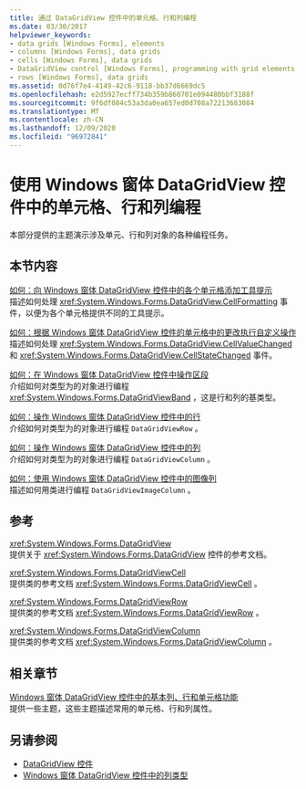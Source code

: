 ```yaml
---
title: 通过 DataGridView 控件中的单元格、行和列编程
ms.date: 03/30/2017
helpviewer_keywords:
- data grids [Windows Forms], elements
- columns [Windows Forms], data grids
- cells [Windows Forms], data grids
- DataGridView control [Windows Forms], programming with grid elements
- rows [Windows Forms], data grids
ms.assetid: 0d76f7e4-4149-42c6-9118-bb37d6669dc5
ms.openlocfilehash: e2d5927ecff734b359b860701e094480bbf3188f
ms.sourcegitcommit: 9f6df084c53a3da0ea657ed0d708a72213683084
ms.translationtype: MT
ms.contentlocale: zh-CN
ms.lasthandoff: 12/09/2020
ms.locfileid: "96972841"
---
```

# <a name="programming-with-cells-rows-and-columns-in-the-windows-forms-datagridview-control"></a>使用 Windows 窗体 DataGridView 控件中的单元格、行和列编程
本部分提供的主题演示涉及单元、行和列对象的各种编程任务。  
  
## <a name="in-this-section"></a>本节内容  
 [如何：向 Windows 窗体 DataGridView 控件中的各个单元格添加工具提示](add-tooltips-to-individual-cells-in-a-wf-datagridview-control.md)  
 描述如何处理 <xref:System.Windows.Forms.DataGridView.CellFormatting> 事件，以便为各个单元格提供不同的工具提示。  
  
 [如何：根据 Windows 窗体 DataGridView 控件的单元格中的更改执行自定义操作](perform-a-custom-action-based-on-changes-in-a-cell-of-a-datagrid.md)  
 描述如何处理 <xref:System.Windows.Forms.DataGridView.CellValueChanged> 和 <xref:System.Windows.Forms.DataGridView.CellStateChanged> 事件。  
  
 [如何：在 Windows 窗体 DataGridView 控件中操作区段](how-to-manipulate-bands-in-the-windows-forms-datagridview-control.md)  
 介绍如何对类型为的对象进行编程 <xref:System.Windows.Forms.DataGridViewBand> ，这是行和列的基类型。  
  
 [如何：操作 Windows 窗体 DataGridView 控件中的行](how-to-manipulate-rows-in-the-windows-forms-datagridview-control.md)  
 介绍如何对类型为的对象进行编程 `DataGridViewRow` 。  
  
 [如何：操作 Windows 窗体 DataGridView 控件中的列](how-to-manipulate-columns-in-the-windows-forms-datagridview-control.md)  
 介绍如何对类型为的对象进行编程 `DataGridViewColumn` 。  
  
 [如何：使用 Windows 窗体 DataGridView 控件中的图像列](how-to-work-with-image-columns-in-the-windows-forms-datagridview-control.md)  
 描述如何用类进行编程 `DataGridViewImageColumn` 。  
  
## <a name="reference"></a>参考  
 <xref:System.Windows.Forms.DataGridView>  
 提供关于 <xref:System.Windows.Forms.DataGridView> 控件的参考文档。  
  
 <xref:System.Windows.Forms.DataGridViewCell>  
 提供类的参考文档 <xref:System.Windows.Forms.DataGridViewCell> 。  
  
 <xref:System.Windows.Forms.DataGridViewRow>  
 提供类的参考文档 <xref:System.Windows.Forms.DataGridViewRow> 。  
  
 <xref:System.Windows.Forms.DataGridViewColumn>  
 提供类的参考文档 <xref:System.Windows.Forms.DataGridViewColumn> 。  
  
## <a name="related-sections"></a>相关章节  
 [Windows 窗体 DataGridView 控件中的基本列、行和单元格功能](basic-column-row-and-cell-features-wf-datagridview-control.md)  
 提供一些主题，这些主题描述常用的单元格、行和列属性。  
  
## <a name="see-also"></a>另请参阅

- [DataGridView 控件](datagridview-control-windows-forms.md)
- [Windows 窗体 DataGridView 控件中的列类型](column-types-in-the-windows-forms-datagridview-control.md)
